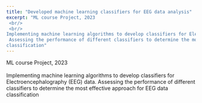 ```yaml
---
title: "Developed machine learning classifiers for EEG data analysis"
excerpt: "ML course Project, 2023
 <br/>
 <br/>
Implementing machine learning algorithms to develop classifiers for Electroencephalography (EEG) data.
 Assessing the performance of different classifiers to determine the most effective approach for EEG data
classification"
---
```

ML course Project, 2023
 <br/>
 <br/>
Implementing machine learning algorithms to develop classifiers for Electroencephalography (EEG) data.
Assessing the performance of different classifiers to determine the most effective approach for EEG data
classification
<br/>



